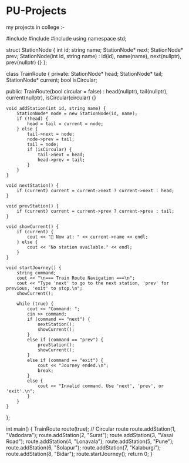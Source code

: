 # PU-Projects
my projects in college :-

#include <iostream>
#include <string>
#include <vector>
using namespace std;

struct StationNode {
    int id;
    string name;
    StationNode* next;
    StationNode* prev;
    StationNode(int id, string name) : id(id), name(name), next(nullptr), prev(nullptr) {}
};

class TrainRoute {
private:
    StationNode* head;
    StationNode* tail;
    StationNode* current;
    bool isCircular;

public:
    TrainRoute(bool circular = false) : head(nullptr), tail(nullptr), current(nullptr), isCircular(circular) {}

    void addStation(int id, string name) {
        StationNode* node = new StationNode(id, name);
        if (!head) {
            head = tail = current = node;
        } else {
            tail->next = node;
            node->prev = tail;
            tail = node;
            if (isCircular) {
                tail->next = head;
                head->prev = tail;
            }
        }
    }

    void nextStation() {
        if (current) current = current->next ? current->next : head;
    }

    void prevStation() {
        if (current) current = current->prev ? current->prev : tail;
    }

    void showCurrent() {
        if (current) {
            cout << "🚉 Now at: " << current->name << endl;
        } else {
            cout << "No station available." << endl;
        }
    }

    void startJourney() {
        string command;
        cout << "\n=== Train Route Navigation ===\n";
        cout << "Type 'next' to go to the next station, 'prev' for previous, 'exit' to stop.\n";
        showCurrent();

        while (true) {
            cout << "Command: ";
            cin >> command;
            if (command == "next") {
                nextStation();
                showCurrent();
            } 
            else if (command == "prev") {
                prevStation();
                showCurrent();
            } 
            else if (command == "exit") {
                cout << "Journey ended.\n";
                break;
            } 
            else {
                cout << "Invalid command. Use 'next', 'prev', or 'exit'.\n";
            }
        }
    }
};

int main() {
    TrainRoute route(true); // Circular route
    route.addStation(1, "Vadodara");
    route.addStation(2, "Surat");
    route.addStation(3, "Vasai Road");
    route.addStation(4, "Lonavala");
    route.addStation(5, "Pune");
    route.addStation(6, "Solapur");
    route.addStation(7, "Kalaburgi");
    route.addStation(8, "Bidar");
    route.startJourney();
    return 0;
}


                                   
